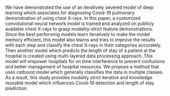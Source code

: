 We have demonstrated the use of an iteratively severed model of deep learning which associates for diagnosing Covid-19 pulmonary demonstration of using chest X-rays. In this paper, a customized convolutional neural network model is trained and analyzed on publicly available chest X-rays to grasp modality-strict feature demonstrations. Since the best performing models learn iteratively to make the model memory efficient, this model also learns and tries to improve the results with each step and classify the chest X-rays in their categories accurately. Then another model which predicts the length of stay of a patient at the hospital is created using multi-layered data processing approach. This model will empower hospitals for on time interference to prevent confusions and better management of hospital resources. We propose a method that uses catboost model which generally classifies the data in multiple classes. As a result, this study provides modality strict iterative and knowledge reusable model which influences Covid-19 detection and length of stay prediction.
